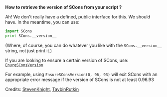 **How to retrieve the version of SCons from your script ?**

Ah! We don't really have a defined, public interface for this. We should have. In the meantime, you can use:

```python
import SCons
print SCons.__version__
```
(Where, of course, you can do whatever you like with the `SCons.__version__` string, not just print it.)

If you are looking to ensure a certain version of SCons, use:
[`EnureSConsVersion`](http://www.scons.org/doc/production/HTML/scons-user.html#f-EnsureSConsVersion)

For example, using `EnsureSConsVersion(0, 96, 93)` will exit SCons with an appropriate error message if the version of SCons is not at least 0.96.93


Credits: [StevenKnight](StevenKnight), [TaybinRutkin](TaybinRutkin)


